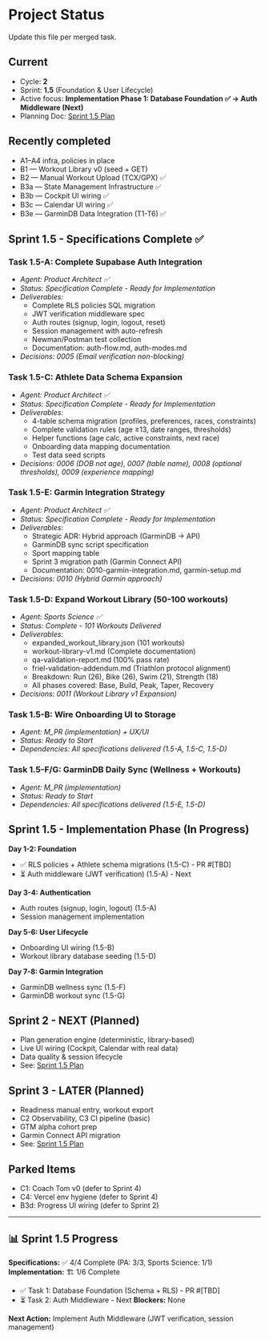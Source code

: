 # Project Status

Update this file per merged task.

## Current
- Cycle: **2**
- Sprint: **1.5** (Foundation & User Lifecycle)
- Active focus: **Implementation Phase 1: Database Foundation ✅ → Auth Middleware (Next)**
- Planning Doc: [Sprint 1.5 Plan](sprints/cycle-2-sprint-1-5-plan.md)

## Recently completed
- A1–A4 infra, policies in place
- B1 — Workout Library v0 (seed + GET)
- B2 — Manual Workout Upload (TCX/GPX) ✅
- B3a — State Management Infrastructure ✅
- B3b — Cockpit UI wiring ✅
- B3c — Calendar UI wiring ✅
- B3e — GarminDB Data Integration (T1-T6) ✅

## Sprint 1.5 - Specifications Complete ✅

### Task 1.5-A: Complete Supabase Auth Integration
- *Agent: Product Architect ✅*
- *Status: Specification Complete - Ready for Implementation*
- *Deliverables:*
  - Complete RLS policies SQL migration
  - JWT verification middleware spec
  - Auth routes (signup, login, logout, reset)
  - Session management with auto-refresh
  - Newman/Postman test collection
  - Documentation: auth-flow.md, auth-modes.md
- *Decisions: 0005 (Email verification non-blocking)*

### Task 1.5-C: Athlete Data Schema Expansion
- *Agent: Product Architect ✅*
- *Status: Specification Complete - Ready for Implementation*
- *Deliverables:*
  - 4-table schema migration (profiles, preferences, races, constraints)
  - Complete validation rules (age ≥13, date ranges, thresholds)
  - Helper functions (age calc, active constraints, next race)
  - Onboarding data mapping documentation
  - Test data seed scripts
- *Decisions: 0006 (DOB not age), 0007 (table name), 0008 (optional thresholds), 0009 (experience mapping)*

### Task 1.5-E: Garmin Integration Strategy
- *Agent: Product Architect ✅*
- *Status: Specification Complete - Ready for Implementation*
- *Deliverables:*
  - Strategic ADR: Hybrid approach (GarminDB → API)
  - GarminDB sync script specification
  - Sport mapping table
  - Sprint 3 migration path (Garmin Connect API)
  - Documentation: 0010-garmin-integration.md, garmin-setup.md
- *Decisions: 0010 (Hybrid Garmin approach)*

### Task 1.5-D: Expand Workout Library (50-100 workouts)
- *Agent: Sports Science ✅*
- *Status: Complete - 101 Workouts Delivered*
- *Deliverables:*
  - expanded_workout_library.json (101 workouts)
  - workout-library-v1.md (Complete documentation)
  - qa-validation-report.md (100% pass rate)
  - friel-validation-addendum.md (Triathlon protocol alignment)
  - Breakdown: Run (26), Bike (26), Swim (21), Strength (18)
  - All phases covered: Base, Build, Peak, Taper, Recovery
- *Decisions: 0011 (Workout Library v1 Expansion)*

### Task 1.5-B: Wire Onboarding UI to Storage
- *Agent: M_PR (implementation) + UX/UI*
- *Status: Ready to Start*
- *Dependencies: All specifications delivered (1.5-A, 1.5-C, 1.5-D)*

### Task 1.5-F/G: GarminDB Daily Sync (Wellness + Workouts)
- *Agent: M_PR (implementation)*
- *Status: Ready to Start*
- *Dependencies: All specifications delivered (1.5-E, 1.5-D)*

## Sprint 1.5 - Implementation Phase (In Progress)

**Day 1-2: Foundation**
- ✅ RLS policies + Athlete schema migrations (1.5-C) - PR #[TBD]
- ⏳ Auth middleware (JWT verification) (1.5-A) - Next

**Day 3-4: Authentication**
- Auth routes (signup, login, logout) (1.5-A)
- Session management implementation

**Day 5-6: User Lifecycle**
- Onboarding UI wiring (1.5-B)
- Workout library database seeding (1.5-D)

**Day 7-8: Garmin Integration**
- GarminDB wellness sync (1.5-F)
- GarminDB workout sync (1.5-G)

## Sprint 2 - NEXT (Planned)
- Plan generation engine (deterministic, library-based)
- Live UI wiring (Cockpit, Calendar with real data)
- Data quality & session lifecycle
- See: [Sprint 1.5 Plan](sprints/cycle-2-sprint-1-5-plan.md)

## Sprint 3 - LATER (Planned)
- Readiness manual entry, workout export
- C2 Observability, C3 CI pipeline (basic)
- GTM alpha cohort prep
- Garmin Connect API migration
- See: [Sprint 1.5 Plan](sprints/cycle-2-sprint-1-5-plan.md)

## Parked Items
- C1: Coach Tom v0 (defer to Sprint 4)
- C4: Vercel env hygiene (defer to Sprint 4)
- B3d: Progress UI wiring (defer to Sprint 2)

---

## 📊 Sprint 1.5 Progress

**Specifications:** ✅ 4/4 Complete (PA: 3/3, Sports Science: 1/1)
**Implementation:** 🏗️ 1/6 Complete
  - ✅ Task 1: Database Foundation (Schema + RLS) - PR #[TBD]
  - ⏳ Task 2: Auth Middleware - Next
**Blockers:** None

**Next Action:** Implement Auth Middleware (JWT verification, session management)